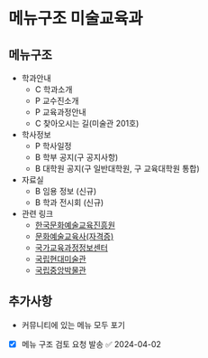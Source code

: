 # 메뉴구조 미술교육과

## 메뉴구조

- 학과안내
  - C 학과소개
  - P 교수진소개
  - P 교육과정안내
  - C 찾아오시는 길(미술관 201호)
- 학사정보
  - P 학사일정
  - B 학부 공지(구 공지사항)
  - B 대학원 공지(구 일반대학원, 구 교육대학원 통합)
- 자료실
  - B 임용 정보 (신규)
  - B 학과 전시회 (신규)
- 관련 링크
  - [한국문화예술교육진흥원](https://arte.or.kr)
  - [문화예술교육사(자격증)](https://acei.arte.or.kr)
  - [국가교육과정정보센터](https://ncic.re.kr)
  - [국립현대미술관](https://www.mmca.go.kr)
  - [국립중앙박물관](https://www.museum.go.kr)

## 추가사항

- 커뮤니티에 있는 메뉴 모두 포기
- [x] 메뉴 구조 검토 요청 발송 ✅ 2024-04-02
